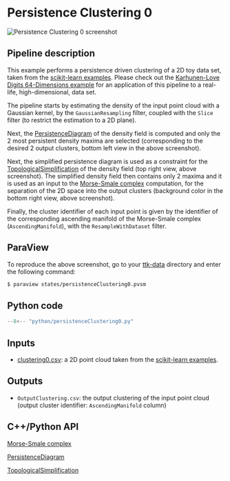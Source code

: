 # Persistence Clustering 0

![Persistence Clustering 0 screenshot](https://topology-tool-kit.github.io/img/gallery/persistenceClustering0.jpeg)

## Pipeline description
This example performs a persistence driven clustering of a 2D toy data set, taken from the [scikit-learn examples](https://scikit-learn.org/stable/modules/clustering.html).
Please check out the [Karhunen-Love Digits 64-Dimensions example](../karhunenLoveDigits64Dimensions/) for an application of this pipeline to a real-life, high-dimensional, data set.

The pipeline starts by estimating the density of the input point cloud with a Gaussian kernel, by the `GaussianResampling`  filter, coupled with the `Slice` filter (to restrict the estimation to a 2D plane).

Next, the [PersistenceDiagram](https://topology-tool-kit.github.io/doc/html/classttkPersistenceDiagram.html) of the density field is computed and only the 2 most persistent density maxima are selected (corresponding to the desired 2 output clusters, bottom left view in the above screenshot).

Next, the simplified persistence diagram is used as a constraint for the [TopologicalSimplification](https://topology-tool-kit.github.io/doc/html/classttkTopologicalSimplification.html) of the density field (top right view, above screenshot).
The simplified density field then contains only 2 maxima and it is used as an input to the [Morse-Smale complex](https://topology-tool-kit.github.io/doc/html/classttkMorseSmaleComplex.html) computation, for the separation of the 2D space into the output clusters (background color in the bottom right view, above screenshot).

Finally, the cluster identifier of each input point is given by the identifier of the 
corresponding ascending manifold of the Morse-Smale complex (`AscendingManifold`), with the `ResampleWithDataset` filter.

## ParaView
To reproduce the above screenshot, go to your [ttk-data](https://github.com/topology-tool-kit/ttk-data) directory and enter the following command:
``` bash
$ paraview states/persistenceClustering0.pvsm
```

## Python code

``` python  linenums="1"
--8<-- "python/persistenceClustering0.py"
```
## Inputs
- [clustering0.csv](https://github.com/topology-tool-kit/ttk-data/raw/dev/karhunenLoveDigits64Dimensions.csv): a 2D point cloud taken from the [scikit-learn examples](https://scikit-learn.org/stable/modules/clustering.html).

## Outputs
- `OutputClustering.csv`: the output clustering of the input point cloud (output cluster identifier: `AscendingManifold` column)

## C++/Python API
[Morse-Smale complex](https://topology-tool-kit.github.io/doc/html/classttkMorseSmaleComplex.html)

[PersistenceDiagram](https://topology-tool-kit.github.io/doc/html/classttkPersistenceDiagram.html)

[TopologicalSimplification](https://topology-tool-kit.github.io/doc/html/classttkTopologicalSimplification.html)
